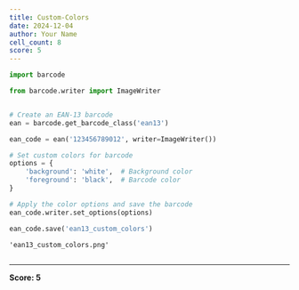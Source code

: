 ```yaml
---
title: Custom-Colors
date: 2024-12-04
author: Your Name
cell_count: 8
score: 5
---
```


```python
import barcode

```


```python
from barcode.writer import ImageWriter


```


```python

# Create an EAN-13 barcode
ean = barcode.get_barcode_class('ean13')

```


```python
ean_code = ean('123456789012', writer=ImageWriter())


```


```python
# Set custom colors for barcode
options = {
    'background': 'white',  # Background color
    'foreground': 'black',  # Barcode color
}


```


```python
# Apply the color options and save the barcode
ean_code.writer.set_options(options)

```


```python
ean_code.save('ean13_custom_colors')
```




    'ean13_custom_colors.png'




```python

```


---
**Score: 5**
